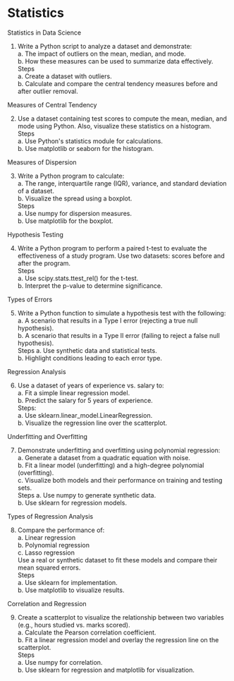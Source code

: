 # Statistics

Statistics in Data Science

1. Write a Python script to analyze a dataset and demonstrate:  
  a. The impact of outliers on the mean, median, and mode.  
  b. How these measures can be used to summarize data effectively.  
  Steps  
      a. Create a dataset with outliers.  
      b. Calculate and compare the central tendency measures before and after outlier removal.  



Measures of Central Tendency

2. Use a dataset containing test scores to compute the mean, median, and mode using Python. Also, visualize these statistics on a histogram.  
  Steps  
      a. Use Python's statistics module for calculations.  
      b. Use matplotlib or seaborn for the histogram.




Measures of Dispersion


3. Write a Python program to calculate:  
  a. The range, interquartile range (IQR), variance, and standard deviation of a dataset.  
  b. Visualize the spread using a boxplot.  
   Steps  
      a. Use numpy for dispersion measures.  
      b. Use matplotlib for the boxplot.
  


Hypothesis Testing


4. Write a Python program to perform a paired t-test to evaluate the effectiveness of a study program. Use two datasets: scores before and after the program.  
   Steps   
      a. Use scipy.stats.ttest_rel() for the t-test.  
      b. Interpret the p-value to determine significance.




Types of Errors




5. Write a Python function to simulate a hypothesis test with the following:  
  a. A scenario that results in a Type I error (rejecting a true null hypothesis).  
  b. A scenario that results in a Type II error (failing to reject a false null hypothesis).  
  Steps 
      a. Use synthetic data and statistical tests.  
      b. Highlight conditions leading to each error type.  


Regression Analysis


6. Use a dataset of years of experience vs. salary to:  
  a. Fit a simple linear regression model.  
  b. Predict the salary for 5 years of experience.  
  Steps:  
      a. Use sklearn.linear_model.LinearRegression.  
      b. Visualize the regression line over the scatterplot.


Underfitting and Overfitting

7. Demonstrate underfitting and overfitting using polynomial regression:  
  a. Generate a dataset from a quadratic equation with noise.  
  b. Fit a linear model (underfitting) and a high-degree polynomial (overfitting).  
  c. Visualize both models and their performance on training and testing sets.  
   Steps 
      a. Use numpy to generate synthetic data.  
      b. Use sklearn for regression models.  


Types of Regression Analysis


8. Compare the performance of:  
  a. Linear regression  
  b. Polynomial regression  
  c. Lasso regression  
  Use a real or synthetic dataset to fit these models and compare their mean squared errors.  
  Steps   
      a. Use sklearn for implementation.  
      b. Use matplotlib to visualize results.  


Correlation and Regression

9. Create a scatterplot to visualize the relationship between two variables (e.g., hours studied vs. marks scored).  
  a. Calculate the Pearson correlation coefficient.  
  b. Fit a linear regression model and overlay the regression line on the scatterplot.  
  Steps   
      a. Use numpy for correlation.  
      b. Use sklearn for regression and matplotlib for visualization. 

